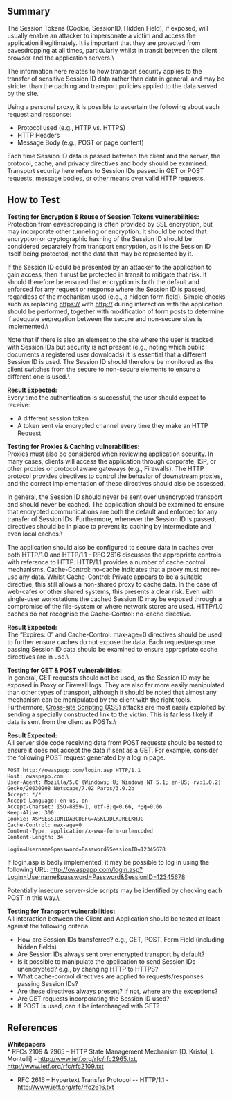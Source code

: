 Summary
-------

The Session Tokens (Cookie, SessionID, Hidden Field), if exposed, will usually enable an attacker to impersonate a victim and access the application illegitimately. It is important that they are protected from eavesdropping at all times, particularly whilst in transit between the client browser and the application servers.\

The information here relates to how transport security applies to the transfer of sensitive Session ID data rather than data in general, and may be stricter than the caching and transport policies applied to the data served by the site.

Using a personal proxy, it is possible to ascertain the following about each request and response:

-   Protocol used (e.g., HTTP vs. HTTPS)
-   HTTP Headers
-   Message Body (e.g., POST or page content)

Each time Session ID data is passed between the client and the server, the protocol, cache, and privacy directives and body should be examined. Transport security here refers to Session IDs passed in GET or POST requests, message bodies, or other means over valid HTTP requests.

How to Test
-----------

**Testing for Encryption & Reuse of Session Tokens vulnerabilities:**\
Protection from eavesdropping is often provided by SSL encryption, but may incorporate other tunneling or encryption. It should be noted that encryption or cryptographic hashing of the Session ID should be considered separately from transport encryption, as it is the Session ID itself being protected, not the data that may be represented by it.

If the Session ID could be presented by an attacker to the application to gain access, then it must be protected in transit to mitigate that risk. It should therefore be ensured that encryption is both the default and enforced for any request or response where the Session ID is passed, regardless of the mechanism used (e.g., a hidden form field). Simple checks such as replacing <https://> with <http://> during interaction with the application should be performed, together with modification of form posts to determine if adequate segregation between the secure and non-secure sites is implemented.\

Note that if there is also an element to the site where the user is tracked with Session IDs but security is not present (e.g., noting which public documents a registered user downloads) it is essential that a different Session ID is used. The Session ID should therefore be monitored as the client switches from the secure to non-secure elements to ensure a different one is used.\

**Result Expected:**\
Every time the authentication is successful, the user should expect to receive:

-   A different session token
-   A token sent via encrypted channel every time they make an HTTP Request

**Testing for Proxies & Caching vulnerabilities:**\
Proxies must also be considered when reviewing application security. In many cases, clients will access the application through corporate, ISP, or other proxies or protocol aware gateways (e.g., Firewalls). The HTTP protocol provides directives to control the behavior of downstream proxies, and the correct implementation of these directives should also be assessed.

In general, the Session ID should never be sent over unencrypted transport and should never be cached. The application should be examined to ensure that encrypted communications are both the default and enforced for any transfer of Session IDs. Furthermore, whenever the Session ID is passed, directives should be in place to prevent its caching by intermediate and even local caches.\

The application should also be configured to secure data in caches over both HTTP/1.0 and HTTP/1.1 – RFC 2616 discusses the appropriate controls with reference to HTTP. HTTP/1.1 provides a number of cache control mechanisms. Cache-Control: no-cache indicates that a proxy must not re-use any data. Whilst Cache-Control: Private appears to be a suitable directive, this still allows a non-shared proxy to cache data. In the case of web-cafes or other shared systems, this presents a clear risk. Even with single-user workstations the cached Session ID may be exposed through a compromise of the file-system or where network stores are used. HTTP/1.0 caches do not recognise the Cache-Control: no-cache directive.

**Result Expected:**\
The “Expires: 0” and Cache-Control: max-age=0 directives should be used to further ensure caches do not expose the data. Each request/response passing Session ID data should be examined to ensure appropriate cache directives are in use.\

**Testing for GET & POST vulnerabilities:**\
In general, GET requests should not be used, as the Session ID may be exposed in Proxy or Firewall logs. They are also far more easily manipulated than other types of transport, although it should be noted that almost any mechanism can be manipulated by the client with the right tools. Furthermore, [Cross-site Scripting (XSS)](Cross-site_Scripting_(XSS) "wikilink") attacks are most easily exploited by sending a specially constructed link to the victim. This is far less likely if data is sent from the client as POSTs.\

**Result Expected:**\
All server side code receiving data from POST requests should be tested to ensure it does not accept the data if sent as a GET. For example, consider the following POST request generated by a log in page.

    POST http://owaspapp.com/login.asp HTTP/1.1
    Host: owaspapp.com 
    User-Agent: Mozilla/5.0 (Windows; U; Windows NT 5.1; en-US; rv:1.0.2) Gecko/20030208 Netscape/7.02 Paros/3.0.2b 
    Accept: */*
    Accept-Language: en-us, en
    Accept-Charset: ISO-8859-1, utf-8;q=0.66, *;q=0.66 
    Keep-Alive: 300 
    Cookie: ASPSESSIONIDABCDEFG=ASKLJDLKJRELKHJG 
    Cache-Control: max-age=0 
    Content-Type: application/x-www-form-urlencoded 
    Content-Length: 34

    Login=Username&password=Password&SessionID=12345678

If login.asp is badly implemented, it may be possible to log in using the following URL: <http://owaspapp.com/login.asp?Login=Username&password=Password&SessionID=12345678>

Potentially insecure server-side scripts may be identified by checking each POST in this way.\

**Testing for Transport vulnerabilities:**\
All interaction between the Client and Application should be tested at least against the following criteria.

-   How are Session IDs transferred? e.g., GET, POST, Form Field (including hidden fields)
-   Are Session IDs always sent over encrypted transport by default?
-   Is it possible to manipulate the application to send Session IDs unencrypted? e.g., by changing HTTP to HTTPS?
-   What cache-control directives are applied to requests/responses passing Session IDs?
-   Are these directives always present? If not, where are the exceptions?
-   Are GET requests incorporating the Session ID used?
-   If POST is used, can it be interchanged with GET?

References
----------

**Whitepapers**\
\* RFCs 2109 & 2965 – HTTP State Management Mechanism \[D. Kristol, L. Montulli\] - <http://www.ietf.org/rfc/rfc2965.txt>, <http://www.ietf.org/rfc/rfc2109.txt>

-   RFC 2616 – Hypertext Transfer Protocol -- HTTP/1.1 - <http://www.ietf.org/rfc/rfc2616.txt>


